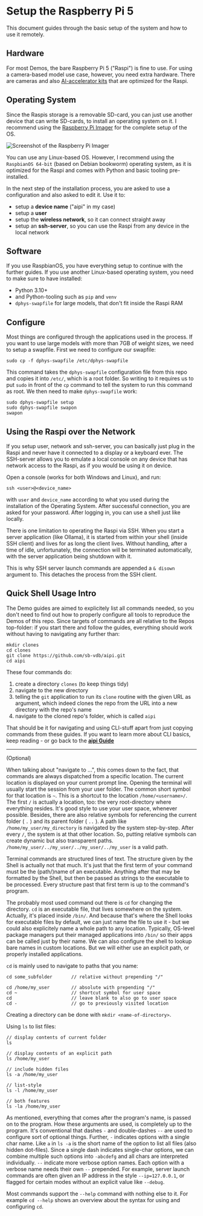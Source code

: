 # Setup the Raspberry Pi 5

This document guides through the basic setup of the system and how to use it remotely.

## Hardware
For most Demos, the bare Raspberry Pi 5 ("Raspi") is fine to use. For using a camera-based model use case, however, you need extra hardware. There are cameras and also [AI-accelerator kits](https://www.raspberrypi.com/products/ai-hat/) that are optimized for the Raspi.

## Operating System
Since the Raspis storage is a removable SD-card, you can just use another device that can write SD-cards, to install an operating system on it. I recommend using the [Raspberry Pi Imager](https://www.raspberrypi.com/software/) for the complete setup of the OS.

![Screenshot of the Raspberry Pi Imager](https://assets.raspberrypi.com/static/4d26bd8bf3fa72e6c0c424f9aa7c32ea/d1b7c/imager.webp)

You can use any Linux-based OS. However, I recommend using the ``RaspbianOS 64-bit`` (based on Debian bookworm) operating system, as it is optimized for the Raspi and comes with Python and basic tooling pre-installed. 

In the next step of the installation process, you are asked to use a configuration and also asked to edit it. Use it to:
- setup a **device name** ("aipi" in my case)
- setup a **user**
- setup the **wireless network**, so it can connect straight away
- setup an **ssh-server**, so you can use the Raspi from any device in the local network

## Software
If you use RaspbianOS, you have everything setup to continue with the further guides. If you use another Linux-based operating system, you need to make sure to have installed:
- Python 3.10+
- and Python-tooling such as ``pip`` and ``venv``
- `dphys-swapfile` for large models, that don't fit inside the Raspi RAM

## Configure
Most things are configured through the applications used in the process. If you want to use large models with more than 7GB of weight sizes, we need to setup a swapfile. First we need to configure our swapfile:
```
sudo cp -f dphys-swapfile /etc/dphys-swapfile
```
This command takes the `dphys-swapfile` configuration file from this repo and copies it into `/etc/`, which is a root folder. So writing to it requires us to put `sudo` in front of the `cp` command to tell the system to run this command as root.
We then need to make `dphys-swapfile` work:
```
sudo dphys-swapfile setup
sudo dphys-swapfile swapon
swapon
```

## Using the Raspi over the Network
If you setup user, network and ssh-server, you can basically just plug in the Raspi and never have it connected to a display or a keyboard ever. The SSH-server allows you to emulate a local console on any device that has network access to the Raspi, as if you would be using it on device.

Open a console (works for both Windows and Linux), and run:
```
ssh <user>@<device_name>
```
with `user` and `device_name` according to what you used during the installation of the Operating System. After successful connection, you are asked for your password. After logging in, you can use a shell just like locally.

There is one limitation to operating the Raspi via SSH. When you start a server application (like Ollama), it is started from within your shell (inside SSH client) and lives for as long the client lives. Without handling, after a time of idle, unfortunately, the connection will be terminated automatically, with the server application being shutdown with it.

This is why SSH server launch commands are appended a `& disown` argument to. This detaches the process from the SSH client.

## Quick Shell Usage Intro

The Demo guides are aimed to explicitely list all commands needed, so you don't need to find out how to properly configure all tools to reproduce the Demos of this repo. Since targets of commands are all relative to the Repos top-folder: if you start there and follow the guides, everything should work without having to navigating any further than:
```
mkdir clones
cd clones
git clone https://github.com/sb-vdb/aipi.git
cd aipi
```
These four commands do:
1. create a directory `clones` (to keep things tidy)
2. navigate to the new directory
3. telling the ``git`` application to run its `clone` routine with the given URL as argument, which indeed clones the repo from the URL into a new directory with the repo's name
4. navigate to the cloned repo's folder, which is called `aipi`

That should be it for navigating and using CLI-stuff apart from just copying commands from these guides. If you want to learn more about CLI basics, keep reading - or go back to the **[aipi Guide](README.md#setup)**

---------------------
(Optional)

When talking about "navigate to ...", this comes down to the fact, that commands are always dispatched from a specific location. The current location is displayed on your current prompt line. Opening the terminal will usually start the session from your user folder.
The common short symbol for that location is `~`. This is a shortcut to the location ``/home/<username>/``. The first `/` is actually a location, too: the very root-directory where everything resides. It's good style to use your user space, whenever possible. Besides, there are also relative symbols for referencing the current folder ( `.` ) and its parent folder ( `..` ). A path like `/home/my_user/my_directory` is navigated by the system step-by-step. After every `/`, the system is at that other location. So, putting relative symbols can create dynamic but also transparent paths. `/home/my_user/../my_user/../my_user/../my_user` is a valid path.

Terminal commands are structured lines of text. The structure given by the Shell is actually not that much. It's just that the first term of your command must be the (path/)name of an executable. Anything after that may be formatted by the Shell, but then be passed as strings to the executable to be processed. Every structure past that first term is up to the command's program.

The probably most used command out there is `cd` for changing the directory. `cd` is an executable file, that lives somewhere on the system. Actually, it's placed inside ``/bin/``. And because that's where the Shell looks for executable files by default, we can just name the file to use it - but we could also explicitely name a whole path to any location. Typically, OS-level package managers put their managed applications into `/bin/` so their apps can be called just by their name. We can also configure the shell to lookup bare names in custom locations. But we will either use an explicit path, or properly installed applications.

`cd` is mainly used to navigate to paths that you name: 

```
cd some_subfolder       // relative without prepending "/"

cd /home/my_user        // absolute with prepending "/"
cd ~                    // shortcut symbol for user space
cd                      // leave blank to also go to user space
cd -                    // go to previously visited location
```

Creating a directory can be done with `mkdir <name-of-directory>`.

Using `ls` to list files:
```
// display contents of current folder
ls

// display contents of an explicit path
ls /home/my_user

// include hidden files
ls -a /home/my_user

// list-style
ls -l /home/my_user

// both features
ls -la /home/my_user
```

As mentioned, everything that comes after the program's name, is passed on to the program. How these arguments are used, is completely up to the program. It's conventional that dashes `-` and double-dashes `--` are used to configure sort of optional things.
Further, `-` indicates options with a single char name. Like `a` in `ls -a` is the short name of the option to list all files (also hidden dot-files). Since a single dash indicates single-char options, we can combine multiple such options into `-abcdefg` and all chars are interpreted individually. `--` indicate more verbose option names. Each option with a verbose name needs their own `--` prepended. For example, server launch commands are often given an IP address in the style `--ip=127.0.0.1`, or flagged for certain modes without an explicit value like `--debug`.

Most commands support the `--help` command with nothing else to it. For example `cd --help` shows an overview about the syntax for using and configuring `cd`.